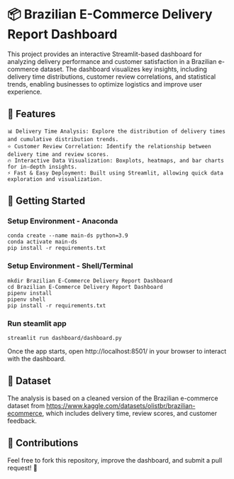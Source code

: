 # 📦 Brazilian E-Commerce Delivery Report Dashboard
This project provides an interactive Streamlit-based dashboard for analyzing delivery performance and customer satisfaction in a Brazilian e-commerce dataset. The dashboard visualizes key insights, including delivery time distributions, customer review correlations, and statistical trends, enabling businesses to optimize logistics and improve user experience.

## 🚀 Features

    📊 Delivery Time Analysis: Explore the distribution of delivery times and cumulative distribution trends.
    ⭐ Customer Review Correlation: Identify the relationship between delivery time and review scores.
    🔥 Interactive Data Visualization: Boxplots, heatmaps, and bar charts for in-depth insights.
    ⚡ Fast & Easy Deployment: Built using Streamlit, allowing quick data exploration and visualization.

## 📌 Getting Started
### Setup Environment - Anaconda
```
conda create --name main-ds python=3.9
conda activate main-ds
pip install -r requirements.txt
```

### Setup Environment - Shell/Terminal
```
mkdir Brazilian E-Commerce Delivery Report Dashboard
cd Brazilian E-Commerce Delivery Report Dashboard
pipenv install
pipenv shell
pip install -r requirements.txt
```

### Run steamlit app
```
streamlit run dashboard/dashboard.py
```
Once the app starts, open http://localhost:8501/ in your browser to interact with the dashboard.

## 📁 Dataset
The analysis is based on a cleaned version of the Brazilian e-commerce dataset from https://www.kaggle.com/datasets/olistbr/brazilian-ecommerce, which includes delivery time, review scores, and customer feedback.

## 🤝 Contributions
Feel free to fork this repository, improve the dashboard, and submit a pull request! 🚀